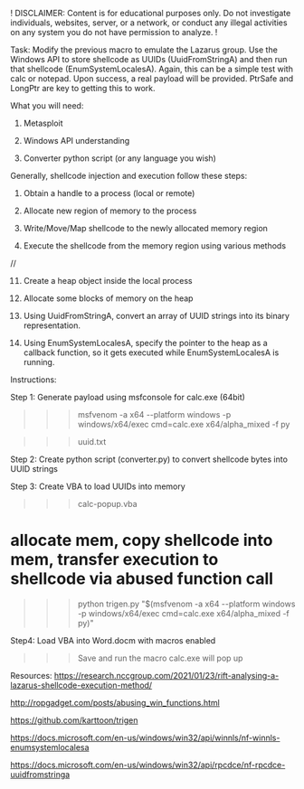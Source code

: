 ! DISCLAIMER: Content is for educational purposes only. Do not investigate individuals, websites, server, or a network, or conduct any illegal activities on any system you do not have permission to analyze. !

Task: Modify the previous macro to emulate the Lazarus group. Use the Windows API to store shellcode as UUIDs (UuidFromStringA) and then run that shellcode (EnumSystemLocalesA). Again, this can be a simple test with calc or notepad. Upon success, a real payload will be provided. PtrSafe and LongPtr are key to getting this to work.


What you will need:

1. Metasploit

2. Windows API understanding

3. Converter python script (or any language you wish)


Generally, shellcode injection and execution follow these steps:
1. Obtain a handle to a process (local or remote)

2. Allocate new region of memory to the process

3. Write/Move/Map shellcode to the newly allocated memory region

4. Execute the shellcode from the memory region using various methods

//

11. Create a heap object inside the local process

22. Allocate some blocks of memory on the heap

33. Using UuidFromStringA, convert an array of UUID strings into its binary representation.

44. Using EnumSystemLocalesA, specify the pointer to the heap as a callback function, so it gets executed while EnumSystemLocalesA is running.


Instructions:

Step 1: Generate payload using msfconsole for calc.exe (64bit)

>>> msfvenom -a x64 --platform windows -p windows/x64/exec cmd=calc.exe x64/alpha_mixed -f py

>>> uuid.txt

Step 2: Create python script (converter.py) to convert shellcode bytes into UUID strings

Step 3: Create VBA to load UUIDs into memory

>>> calc-popup.vba

# allocate mem, copy shellcode into mem, transfer execution to shellcode via abused function call

>>> python trigen.py "$(msfvenom -a x64 --platform windows -p windows/x64/exec cmd=calc.exe x64/alpha_mixed -f py)"


Step4: Load VBA into Word.docm with macros enabled
>>> Save and run the macro
>>> calc.exe will pop up




Resources:
https://research.nccgroup.com/2021/01/23/rift-analysing-a-lazarus-shellcode-execution-method/

http://ropgadget.com/posts/abusing_win_functions.html

https://github.com/karttoon/trigen

https://docs.microsoft.com/en-us/windows/win32/api/winnls/nf-winnls-enumsystemlocalesa

https://docs.microsoft.com/en-us/windows/win32/api/rpcdce/nf-rpcdce-uuidfromstringa
